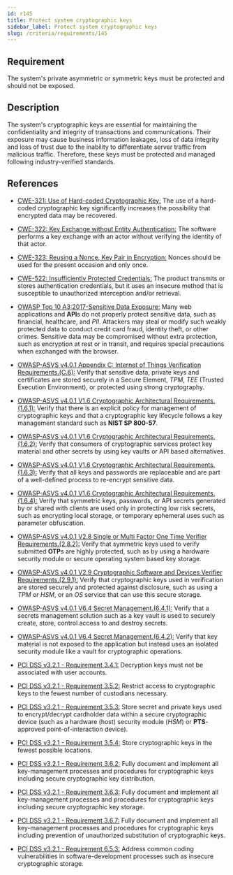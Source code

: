 ```yaml
---
id: r145
title: Protect system cryptographic keys
sidebar_label: Protect system cryptographic keys
slug: /criteria/requirements/145
---
```


## Requirement

The system's private asymmetric
or symmetric keys
must be protected
and should not be exposed.

## Description

The system's cryptographic keys
are essential
for maintaining the confidentiality
and integrity of transactions
and communications.
Their exposure
may cause business information leakages,
loss of data integrity
and loss of trust due to the inability
to differentiate server traffic
from malicious traffic.
Therefore,
these keys must be
protected and managed
following industry-verified standards.

## References

- [CWE-321: Use of Hard-coded Cryptographic Key:](https://cwe.mitre.org/data/definitions/321.html)
The use of a hard-coded cryptographic key
significantly increases
the possibility that encrypted data
may be recovered.

- [CWE-322: Key Exchange without Entity Authentication:](https://cwe.mitre.org/data/definitions/322.html)
The software performs
a key exchange with an actor
without verifying
the identity of that actor.

- [CWE-323: Reusing a Nonce, Key Pair in Encryption:](https://cwe.mitre.org/data/definitions/323.html)
Nonces should be used
for the present occasion
and only once.

- [CWE-522: Insufficiently Protected Credentials:](https://cwe.mitre.org/data/definitions/522.html)
The product transmits
or stores authentication credentials,
but it uses an insecure method
that is susceptible to unauthorized interception
and/or retrieval.

- [OWASP Top 10 A3:2017-Sensitive Data Exposure:](https://owasp.org/www-project-top-ten/OWASP_Top_Ten_2017/Top_10-2017_A3-Sensitive_Data_Exposure)
Many web applications and **API**s
do not properly protect sensitive data,
such as financial, healthcare,
and *PII*.
Attackers may steal
or modify such weakly protected data
to conduct credit card fraud,
identity theft, or other crimes.
Sensitive data may be compromised
without extra protection,
such as encryption
at rest or in transit,
and requires special precautions
when exchanged with the browser.

- [OWASP-ASVS v4.0.1 Appendix C: Internet of Things Verification Requirements.(C.6):](https://owasp.org/www-pdf-archive/OWASP_Application_Security_Verification_Standard_4.0-en.pdf)
Verify that sensitive data,
private keys and certificates
are stored securely in a Secure Element,
*TPM*, *TEE* (Trusted Execution Environment),
or protected using
strong cryptography.

- [OWASP-ASVS v4.0.1 V1.6 Cryptographic Architectural Requirements.(1.6.1):](https://owasp.org/www-pdf-archive/OWASP_Application_Security_Verification_Standard_4.0-en.pdf)
Verify that there is an explicit policy
for management of cryptographic keys
and that a cryptographic key lifecycle follows
a key management standard
such as **NIST SP 800-57**.

- [OWASP-ASVS v4.0.1 V1.6 Cryptographic Architectural Requirements.(1.6.2):](https://owasp.org/www-pdf-archive/OWASP_Application_Security_Verification_Standard_4.0-en.pdf)
Verify that consumers
of cryptographic services
protect key material
and other secrets
by using key vaults
or API based alternatives.

- [OWASP-ASVS v4.0.1 V1.6 Cryptographic Architectural Requirements.(1.6.3):](https://owasp.org/www-pdf-archive/OWASP_Application_Security_Verification_Standard_4.0-en.pdf)
Verify that all keys and passwords
are replaceable and are part
of a well-defined process
to re-encrypt sensitive data.

- [OWASP-ASVS v4.0.1 V1.6 Cryptographic Architectural Requirements.(1.6.4):](https://owasp.org/www-pdf-archive/OWASP_Application_Security_Verification_Standard_4.0-en.pdf)
Verify that symmetric keys,
passwords,
or API secrets generated
by or shared with clients
are used only in protecting low risk secrets,
such as encrypting local storage,
or temporary ephemeral uses
such as parameter obfuscation.

- [OWASP-ASVS v4.0.1 V2.8 Single or Multi Factor One Time Verifier Requirements.(2.8.2):](https://owasp.org/www-pdf-archive/OWASP_Application_Security_Verification_Standard_4.0-en.pdf)
Verify that symmetric keys used
to verify submitted **OTP**s
are highly protected,
such as by using a hardware security module
or secure operating system
based key storage.

- [OWASP-ASVS v4.0.1 V2.9 Cryptographic Software and Devices Verifier Requirements.(2.9.1):](https://owasp.org/www-pdf-archive/OWASP_Application_Security_Verification_Standard_4.0-en.pdf)
Verify that cryptographic keys
used in verification
are stored securely and protected
against disclosure,
such as using a *TPM* or *HSM*,
or an *OS* service that can use
this secure storage.

- [OWASP-ASVS v4.0.1 V6.4 Secret Management.(6.4.1):](https://owasp.org/www-pdf-archive/OWASP_Application_Security_Verification_Standard_4.0-en.pdf)
Verify that a secrets management solution
such as a key vault
is used to securely create,
store, control access to
and destroy secrets.

- [OWASP-ASVS v4.0.1 V6.4 Secret Management.(6.4.2):](https://owasp.org/www-pdf-archive/OWASP_Application_Security_Verification_Standard_4.0-en.pdf)
Verify that key material
is not exposed to the application
but instead uses an isolated security module
like a vault
for cryptographic operations.

- [PCI DSS v3.2.1 - Requirement 3.4.1:](https://www.pcisecuritystandards.org/documents/PCI_DSS_v3-2-1.pdf)
Decryption keys must not be associated
with user accounts.

- [PCI DSS v3.2.1 - Requirement 3.5.2:](https://www.pcisecuritystandards.org/documents/PCI_DSS_v3-2-1.pdf)
Restrict access to cryptographic keys
to the fewest number
of custodians necessary.

- [PCI DSS v3.2.1 - Requirement 3.5.3:](https://www.pcisecuritystandards.org/documents/PCI_DSS_v3-2-1.pdf)
Store secret and private keys used
to encrypt/decrypt cardholder data
within a secure cryptographic device
(such as a hardware (host) security module (*HSM*)
or **PTS**-approved point-of-interaction device).

- [PCI DSS v3.2.1 - Requirement 3.5.4:](https://www.pcisecuritystandards.org/documents/PCI_DSS_v3-2-1.pdf)
Store cryptographic keys
in the fewest possible locations.

- [PCI DSS v3.2.1 - Requirement 3.6.2:](https://www.pcisecuritystandards.org/documents/PCI_DSS_v3-2-1.pdf)
Fully document and implement
all key-management processes and procedures
for cryptographic keys
including secure cryptographic key distribution.

- [PCI DSS v3.2.1 - Requirement 3.6.3:](https://www.pcisecuritystandards.org/documents/PCI_DSS_v3-2-1.pdf)
Fully document and implement
all key-management processes and procedures
for cryptographic keys
including secure cryptographic key storage.

- [PCI DSS v3.2.1 - Requirement 3.6.7:](https://www.pcisecuritystandards.org/documents/PCI_DSS_v3-2-1.pdf)
Fully document and implement
all key-management processes and procedures
for cryptographic keys
including prevention
of unauthorized substitution
of cryptographic keys.

- [PCI DSS v3.2.1 - Requirement 6.5.3:](https://www.pcisecuritystandards.org/documents/PCI_DSS_v3-2-1.pdf)
Address common coding vulnerabilities
in software-development processes
such as insecure cryptographic storage.
